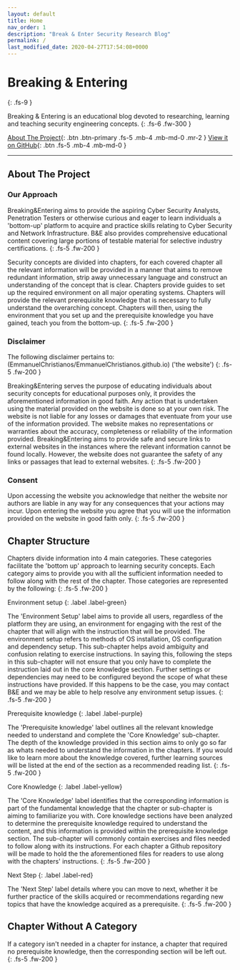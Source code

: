 ```yaml
---
layout: default
title: Home
nav_order: 1
description: "Break & Enter Security Research Blog"
permalink: /
last_modified_date: 2020-04-27T17:54:08+0000
---
```


# Breaking & Entering
{: .fs-9 }

Breaking & Entering is an educational blog devoted to researching, learning and teaching security engineering concepts.
{: .fs-6 .fw-300 }

[About The Project](#about-the-project){: .btn .btn-primary .fs-5 .mb-4 .mb-md-0 .mr-2 } [View it on GitHub](https://github.com/EmmanuelChristianos/EmmanuelChristianos.github.io){: .btn .fs-5 .mb-4 .mb-md-0 }

---
## About The Project

### Our Approach

Breaking&Entering aims to provide the aspiring Cyber Security Analysts, Penetration Testers or otherwise curious and eager to learn individuals a 'bottom-up' platform to acquire and practice skills relating to Cyber Security and Network Infrastructure. B&E also provides comprehensive educational content covering large portions of testable material for selective industry certifications.
{: .fs-5 .fw-200 }

Security concepts are divided into chapters, for each covered chapter all the relevant information will be provided in a manner that aims to remove redundant information, strip away unnecessary language and construct an understanding of the concept that is clear. Chapters provide guides to set up the required environment on all major operating systems. Chapters will provide the relevant prerequisite knowledge that is necessary to fully understand the overarching concept. Chapters will then, using the environment that you set up and the prerequisite knowledge you have gained, teach you from the bottom-up.
{: .fs-5 .fw-200 }

### Disclaimer

The following disclaimer pertains to: (EmmanuelChristianos/EmmanuelChristianos.github.io) ('the website')
{: .fs-5 .fw-200 }

Breaking&Entering serves the purpose of educating individuals about security concepts for educational purposes only, it provides the aforementioned information in good faith. Any action that is undertaken using the material provided on the website is done so at your own risk. The website is not liable for any losses or damages that eventuate from your use of the information provided. The website makes no representations or warranties about the accuracy, completeness or reliability of the information provided. Breaking&Entering aims to provide safe and secure links to external websites in the instances where the relevant information cannot be found locally. However, the website does not guarantee the safety of any links or passages that lead to external websites.
{: .fs-5 .fw-200 }

### Consent
Upon accessing the website you acknowledge that neither the website nor authors are liable in any way for any consequences that your actions may incur. Upon entering the website you agree that you will use the information provided on the website in good faith only.
{: .fs-5 .fw-200 }

## Chapter Structure

Chapters divide information into 4 main categories. These categories facilitate the 'bottom up' approach to learning security concepts. Each category aims to provide you with all the sufficient information needed to follow along with the rest of the chapter. Those categories are represented by the following:
{: .fs-5 .fw-200 }
 
<div markdown="1">

<div  markdown="1">
Environment setup
{: .label .label-green}

The 'Environment Setup' label aims to provide all users, regardless of the platform they are using, an environment for engaging with the rest of the chapter that will align with the instruction that will be provided. The environment setup refers to methods of OS installation, OS configuration and dependency setup. This sub-chapter helps avoid ambiguity and confusion relating to exercise instructions. In saying this, following the steps in this sub-chapter will not ensure that you only have to complete the instruction laid out in the core knowledge section. Further settings or dependencies may need to be configured beyond the scope of what these instructions have provided. If this happens to be the case, you may contact B&E and we may be able to help resolve any environment setup issues.
{: .fs-5 .fw-200 }
</div>

<div  markdown="1">
Prerequisite knowledge
{: .label .label-purple}

The 'Prerequisite knowledge' label outlines all the relevant knowledge needed to understand and complete the 'Core Knowledge' sub-chapter. The depth of the knowledge provided in this section aims to only go so far as whats needed to understand the information in the chapters. If you would like to learn more about the knowledge covered, further learning sources will be listed at the end of the section as a recommended reading list. 
{: .fs-5 .fw-200 }
</div>

<div  markdown="1">
Core Knowledge
{: .label .label-yellow}

The 'Core Knowledge' label identifies that the corresponding information is part of the fundamental knowledge that the chapter or sub-chapter is aiming to familiarize you with. Core knowledge sections have been analyzed to determine the prerequisite knowledge required to understand the content, and this information is provided within the prerequisite knowledge section. The sub-chapter will commonly contain exercises and files needed to follow along with its instructions. For each chapter a Github repository will be made to hold the the aforementioned files for readers to use along with the chapters' instructions. 
{: .fs-5 .fw-200 }
</div>

<div  markdown="1">
Next Step
{: .label .label-red}

The 'Next Step' label details where you can move to next, whether it be further practice of the skills acquired or recommendations regarding new topics that have the knowledge acquired as a prerequisite. 
{: .fs-5 .fw-200 }
</div>

## Chapter Without A Category 

If a category isn't needed in a chapter for instance, a chapter that required no prerequisite knowledge, then the corresponding section will be left out.
{: .fs-5 .fw-200 }

</div>
